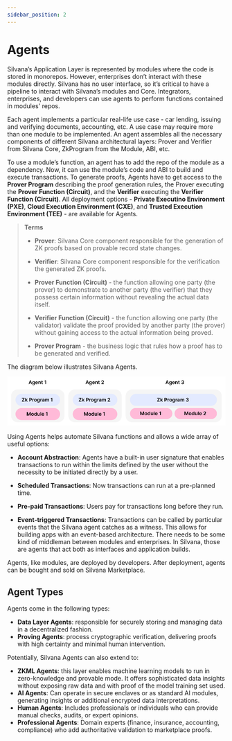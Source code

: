 ```yaml
---
sidebar_position: 2
---
```


# Agents

Silvana’s Application Layer is represented by modules where the code is stored in monorepos. However, enterprises don’t interact with these modules directly. Silvana has no user interface, so it’s critical to have a pipeline to interact with Silvana’s modules and Core. Integrators, enterprises, and developers can use agents to perform functions contained in modules' repos.

Each agent implements a particular real-life use case - car lending, issuing and verifying documents, accounting, etc. A use case may require more than one module to be implemented. An agent assembles all the necessary components of different Silvana architectural layers: Prover and Verifier from Silvana Core, ZkProgram from the Module, ABI, etc.

To use a module’s function, an agent has to add the repo of the module as a dependency. Now, it can use the module’s code and ABI to build and execute transactions. To generate proofs, Agents have to get access to the **Prover Program** describing the proof generation rules, the Prover executing the **Prover Function (Circuit)**, and the **Verifier** executing the **Verifier Function (Circuit)**. All deployment options - **Private Executino Environment (PXE)**, **Cloud Execution Environment (CXE)**, and **Trusted Execution Environment (TEE)** - are available for Agents.

> **Terms**  
>
> * **Prover**: Silvana Core component responsible for the generation of ZK proofs based on provable record state changes.
> 
> * **Verifier**: Silvana Core component responsible for the verification the generated ZK proofs.
> 
> * **Prover Function (Circuit)** - the function allowing one party (the prover) to demonstrate to another party (the verifier) that they possess certain information without revealing the actual data itself.
> 
> * **Verifier Function (Circuit)** - the function allowing one party (the validator) validate the proof provided by another party (the prover) without gaining access to the actual information being proved.
> 
> * **Prover Program** - the business logic that rules how a proof has to be generated and verified.

The diagram below illustrates Silvana Agents.

![Silvana Agents](./img/silvana-agents.png)

Using Agents helps automate Silvana functions and allows a wide array of useful options:

* **Account Abstraction**: Agents have a built-in user signature that enables transactions to run within the limits defined by the user without the necessity to be initiated directly by a user.

* **Scheduled Transactions**: Now transactions can run at a pre-planned time.
* **Pre-paid Transactions**: Users pay for transactions long before they run.
* **Event-triggered Transactions**: Transactions can be called by particular events that the Silvana agent catches as a witness. This allows for building apps with an event-based architecture. There needs to be some kind of middleman between modules and enterprises. In Silvana, those are agents that act both as interfaces and application builds.

Agents, like modules, are deployed by developers. After deployment, agents can be bought and sold on Silvana Marketplace.

## Agent Types

Agents come in the following types:

* **Data Layer Agents**: responsible for securely storing and managing data in a decentralized fashion.
* **Proving Agents**: process cryptographic verification, delivering proofs with high certainty and minimal human intervention.

Potentially, Silvana Agents can also extend to:

* **ZKML Agents**: this layer enables machine learning models to run in zero-knowledge and provable mode. It offers sophisticated data insights without exposing raw data and with proof of the model training set used.
* **AI Agents**: Can operate in secure enclaves or as standard AI modules, generating insights or additional encrypted data interpretations.
* **Human Agents**: Includes professionals or individuals who can provide manual checks, audits, or expert opinions.
* **Professional Agents**: Domain experts (finance, insurance, accounting, compliance) who add authoritative validation to marketplace proofs.